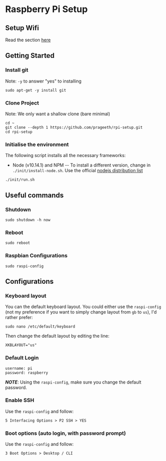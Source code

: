 # Raspberry Pi Setup

## Setup Wifi

Read the section [here](https://github.com/prageeth/rpi-setup/blob/master/network)

## Getting Started

### Install git

Note: `-y` to answer "yes" to installing

```
sudo apt-get -y install git
```

### Clone Project

Note: We only want a shallow clone (bare minimal)

```
cd ~
git clone --depth 1 https://github.com/prageeth/rpi-setup.git
cd rpi-setup
```

### Initialise the environment

The following script installs all the necessary frameworks:
- Node (v10.14.1) and NPM 
-- To install a different version, change in `./init/install-node.sh`. Use the official [nodejs distribution list](https://nodejs.org/dist/)

```
./init/run.sh
```

## Useful commands

### Shutdown

```
sudo shutdown -h now
```

### Reboot

```
sudo reboot
```

### Raspbian Configurations

```
sudo raspi-config
```

## Configurations

### Keyboard layout

You can the default keyboard layout. You could either use the `raspi-config` (not my preference if you want to simply change layout from `gb` to `us`), I'd rather prefer:

```
sudo nano /etc/default/keyboard
```
Then change the default layout by editing the line:
```
XKBLAYOUT="us"
```

### Default Login

```
username: pi
password: raspberry
```

***NOTE***: Using the `raspi-config`, make sure you change the default password.

### Enable SSH

Use the `raspi-config` and follow:
```
5 Interfacing Options > P2 SSH > YES
```

### Boot options (auto login, with password prompt)

Use the `raspi-config` and follow:
```
3 Boot Options > Desktop / CLI
```
